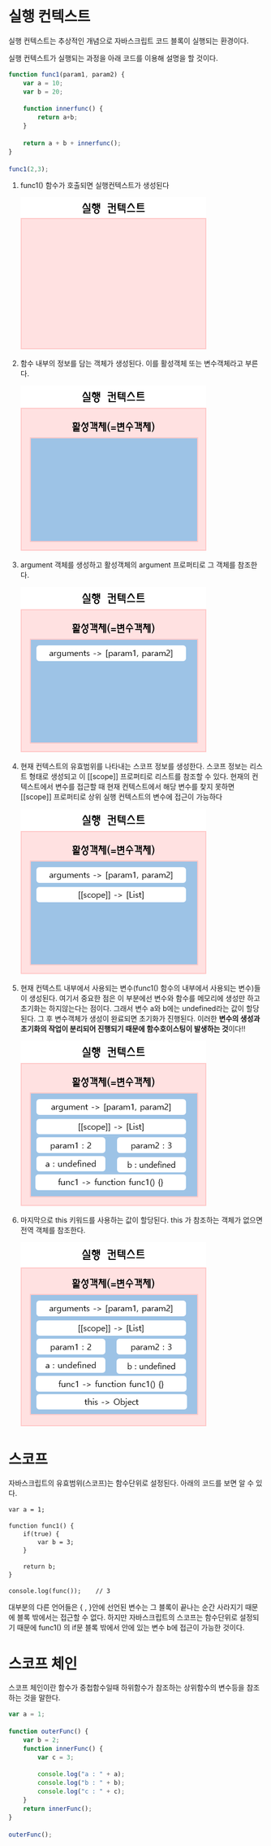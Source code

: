 # 실행 컨텍스트

실행 컨텍스트는 추상적인 개념으로 자바스크립트 코드 블록이 실행되는 환경이다.

실행 컨텍스트가 실행되는 과정을 아래 코드를 이용해  설명을 할 것이다.

``` javascript
function func1(param1, param2) {
    var a = 10;
    var b = 20;
    
    function innerfunc() {
        return a+b;
    }
    
    return a + b + innerfunc();
}

func1(2,3);
```



1. func1() 함수가 호출되면 실행컨텍스트가 생성된다

   ![context1](images/context1.png)

   

2.  함수 내부의 정보를 담는 객체가 생성된다. 이를 활성객체 또는 변수객체라고 부른다.

    ![context1](images/context2.png)



3. argument 객체를 생성하고 활성객체의 argument 프로퍼티로 그 객체를 참조한다. 

   ![context1](images/context4.png)



4. 현재 컨텍스트의 유효범위를 나타내는 스코프 정보를 생성한다.  스코프 정보는 리스트 형태로 생성되고 이 [[scope]] 프로퍼티로 리스트를 참조할 수 있다.  현재의 컨텍스트에서 변수를 접근할 때 현재 컨텍스트에서 해당 변수를 찾지 못하면 [[scope]] 프로퍼티로 상위 실행 컨텍스트의 변수에 접근이 가능하다

   ![context1](images/context5.png)



5.  현재 컨텍스트 내부에서 사용되는 변수(func1() 함수의 내부에서 사용되는 변수)들이 생성된다.  여기서 중요한 점은 이 부분에선 변수와 함수를 메모리에 생성만 하고 초기화는 하지않는다는 점이다. 그래서 변수 a와 b에는 undefined라는 값이 할당된다.  그 후 변수객체가 생성이 완료되면 초기화가 진행된다.  이러한 **변수의 생성과 초기화의 작업이 분리되어 진행되기 때문에 함수호이스팅이 발생하는 것**이다!! 

    ![context1](images/context3.png)

   

6. 마지막으로 this 키워드를 사용하는 값이 할당된다. this 가 참조하는 객체가 없으면 전역 객체를 참조한다. 

   ![context1](images/context6.png)





# 스코프

자바스크립트의 유효범위(스코프)는 함수단위로 설정된다.  아래의 코드를 보면 알 수 있다. 

``` javascrip
var a = 1; 

function func1() {
    if(true) {
        var b = 3; 
    }
    
    return b;
}

console.log(func());    // 3 
```

대부분의 다른 언어들은 { , }안에 선언된 변수는 그 블록이 끝나는 순간 사라지기 때문에 블록 밖에서는 접근할 수 없다.  하지만 자바스크립트의 스코프는 함수단위로 설정되기 때문에   func1() 의 if문 블록 밖에서 안에 있는 변수 b에 접근이 가능한 것이다. 




# 스코프 체인

 스코프 체인이란 함수가 중첩함수일때 하위함수가 참조하는 상위함수의 변수등을 참조하는 것을 말한다. 

``` javascript
var a = 1; 

function outerFunc() {
    var b = 2; 
    function innerFunc() {
        var c = 3; 
        
        console.log("a : " + a);
        console.log("b : " + b);
        console.log("c : " + c);
    }
    return innerFunc();
}

outerFunc();
```





